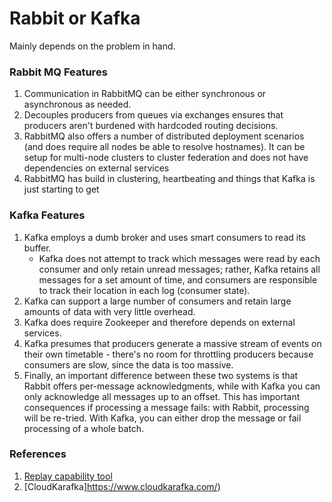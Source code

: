 # Rabbit or Kafka

Mainly depends on the problem in hand. 

### Rabbit MQ Features
1. Communication in RabbitMQ can be either synchronous or asynchronous as needed. 
2. Decouples producers from queues via exchanges ensures that producers aren't burdened with hardcoded routing decisions. 
3. RabbitMQ also offers a number of distributed deployment scenarios (and does require all nodes be able to resolve hostnames). It can be setup for multi-node clusters to cluster federation and does not have dependencies on external services
4. RabbitMQ  has build in clustering, heartbeating and things that Kafka is just starting to get

### Kafka Features
1. Kafka employs a dumb broker and uses smart consumers to read its buffer. 
    - Kafka does not attempt to track which messages were read by each consumer and only retain unread messages; rather, Kafka retains all messages for a set amount of time, and consumers are responsible to track their location in each log (consumer state). 
2. Kafka can support a large number of consumers and retain large amounts of data with very little overhead. 
3. Kafka does require Zookeeper and therefore depends on external services.
4. Kafka presumes that producers generate a massive stream of events on their own timetable - there's no room for throttling producers because consumers are slow, since the data is too massive.
5. Finally, an important difference between these two systems is that Rabbit offers per-message acknowledgments, while with Kafka you can only acknowledge all messages up to an offset. This has important consequences if processing a message fails: with Rabbit, processing will be re-tried. With Kafka, you can either drop the message or fail processing of a whole batch.

### References
1. [Replay capability tool](http://qdb.io/)
2. [CloudKarafka]https://www.cloudkarafka.com/)
